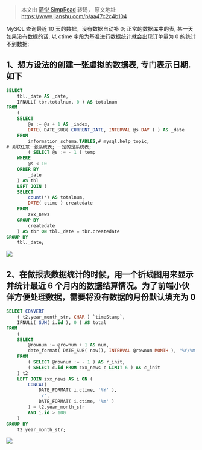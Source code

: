 > 本文由 [简悦 SimpRead](http://ksria.com/simpread/) 转码， 原文地址 https://www.jianshu.com/p/aa47c2c4b104

MySQL 查询最近 10 天的数据，没有数据自动补 0; 正常的数据库中的表, 某一天如果没有数据的话, 以 ctime 字段为基准进行数据统计就会出现订单量为 0 的统计不到数据;

## 1、想方设法的创建一张虚拟的数据表, 专门表示日期.如下

``` SQL
SELECT
	tbl._date AS _date,
	IFNULL( tbr.totalnum, 0 ) AS totalnum 
FROM
	(
	SELECT
		@s := @s + 1 AS _index,
		DATE( DATE_SUB( CURRENT_DATE, INTERVAL @s DAY ) ) AS _date 
	FROM
		information_schema.TABLES,# mysql.help_topic,
# 关联任意一张系统表; 一定的是系统表;
		( SELECT @s := - 1 ) temp 
	WHERE
		@s < 10 
	ORDER BY
		_date 
	) AS tbl
	LEFT JOIN (
	SELECT
		count(*) AS totalnum,
		DATE( ctime ) createdate 
	FROM
		zxx_news 
	GROUP BY
		createdate 
	) AS tbr ON tbl._date = tbr.createdate 
GROUP BY
	tbl._date;
```

![](//upload-images.jianshu.io/upload_images/5189018-5447b20355e0c0c3.png?imageMogr2/auto-orient/strip|imageView2/2/w/969/format/webp)

## 2、在做报表数据统计的时候，用一个折线图用来显示并统计最近 6 个月内的数据结算情况。为了前端小伙伴方便处理数据，需要将没有数据的月份默认填充为 0

``` sql
SELECT CONVERT
	( t2.year_month_str, CHAR ) `timeStamp`,
	IFNULL( SUM( i.id ), 0 ) AS total 
FROM
	(
	SELECT
		@rownum := @rownum + 1 AS num,
		date_format( DATE_SUB( now(), INTERVAL @rownum MONTH ), '%Y/%m' ) AS year_month_str 
	FROM
		( SELECT @rownum := - 1 ) AS r_init,
		( SELECT c.id FROM zxx_news c LIMIT 6 ) AS c_init 
	) t2
	LEFT JOIN zxx_news AS i ON (
		CONCAT(
			DATE_FORMAT( i.ctime, '%Y' ),
			'/',
			DATE_FORMAT( i.ctime, '%m' ) 
		) = t2.year_month_str 
		AND i.id > 100 
	) 
GROUP BY
	t2.year_month_str;
```

![](//upload-images.jianshu.io/upload_images/5189018-ca5468ea73e6d1dd.png?imageMogr2/auto-orient/strip|imageView2/2/w/1008/format/webp)
<!--stackedit_data:
eyJoaXN0b3J5IjpbLTEyMTM3NzY4ODZdfQ==
-->